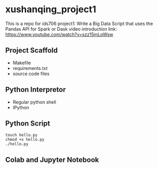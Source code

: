 # xushanqing_project1
This is a repo for ids706 project1: Write a Big Data Script that uses the Pandas API for Spark or Dask
video introduction link: https://www.youtube.com/watch?v=szz15mLpWsw

## Project Scaffold

* Makefile
* requirements.txt
* source code files

## Python Interpretor

* Regular python shell
* IPython

## Python Script

```
touch hello.py
chmod +x hello.py
./hello.py
```

## Colab and Jupyter Notebook
